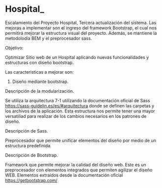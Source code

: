 # Hospital_
Escalamiento del Proyecto Hospital, Tercera actualización del sistema. Las mejoras a implementar son el ingreso del framework Bootstrap, el cual nos permitirá mejorar la estructura visual del proyecto.
Además, se mantiene la metodolodía BEM y el preprocesador sass. 


Objetivo: 

Optimizar Sitio web de un Hospital aplicando nuevas funcionalidades y estructuras con diseño bootstrap. 

Las caracteristicas a mejorar son: 

1. Diseño mediante bootstrap. 

Descripción de la modularización.

Se utiliza la arquitectura 7-1 utilizando la documentación oficial de Sass https://sass-guidelin.es/es/#arquitectura donde se definen las carpetas y los archivos de la aplicación. Esta estructura nos permite tener una mayor versatiliad para realizar de los cambios necesarios en los patrones de diseño. 

Descripción de Sass. 

Preprocesador que permite unificar elementos del diseño por medio de un estructura predefinida. 

Descripción de Bootstrap. 

Framework que permite mejorar la calidad del diseño web. Este es un preprocesador con elementos integrados que permiten agilizar el diseño WEB. Elementos extraídos desde la documentación oficial https://getbootstrap.com/

